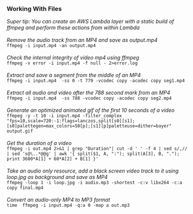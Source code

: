 ### Working With Files

*Super tip: You can create an AWS Lambda layer with a static build of ffmpeg and perform these actions from within Lambda*<br>
<br>
*Remove the audio track from an MP4 and save as output.mp4*<br>
```ffmpeg -i input.mp4 -an output.mp4```<br>
<br>
*Check the internal integrity of video mp4 using ffmpeg*<br>
```ffmpeg -v error -i input.mp4 -f null - 2>error.log```<br>
<br>
*Extract and save a segment from the middle of an MP4*<br>
```ffmpeg -i input.mp4  -ss 0 -t 779 -vcodec copy -acodec copy seg1.mp4```<br>
<br>
*Extract all audio and video after the 788 second mark from an MP4*<br>
```ffmpeg -i input.mp4  -ss 788 -vcodec copy -acodec copy seg2.mp4```<br>
<br>
*Generate an optimized animated gif of the first 10 seconds of a video*<br>
```ffmpeg -y -t 10 -i input.mp4 -filter_complex "fps=10,scale=720:-1:flags=lanczos,split[s0][s1];[s0]palettegen=max_colors=50[p];[s1][p]paletteuse=dither=bayer" output.gif```<br>
<br>
*Get the duration of a video*<br>
```ffmpeg -i out.mp4 2>&1 | grep "Duration"| cut -d ' ' -f 4 | sed s/,// | sed 's@\..*@@g' | awk '{ split($1, A, ":"); split(A[3], B, "."); print 3600*A[1] + 60*A[2] + B[1] }'```<br>
<br>
*Take an audio only resource, add a black screen video track to it using loop.jpg as background and save as MP4*<br>
```ffmpeg -loop 1 -i loop.jpg -i audio.mp3 -shortest -c:v libx264 -c:a copy final.mp4```<br>
<br>
*Convert an audio-only MP4 to MP3 format*<br>
```time  ffmpeg -i input.mp4 -q:a 0 -map a out.mp3```<br>
<br>
